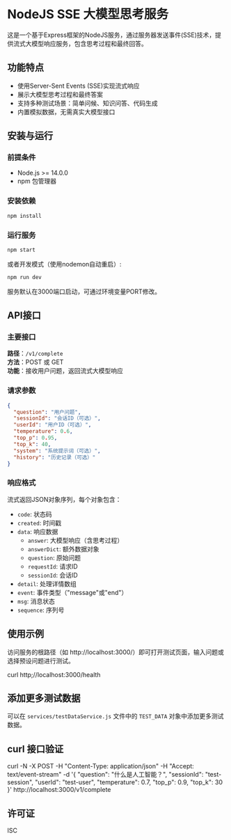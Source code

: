 # NodeJS SSE 大模型思考服务

这是一个基于Express框架的NodeJS服务，通过服务器发送事件(SSE)技术，提供流式大模型响应服务，包含思考过程和最终回答。

## 功能特点

- 使用Server-Sent Events (SSE)实现流式响应
- 展示大模型思考过程和最终答案
- 支持多种测试场景：简单问候、知识问答、代码生成
- 内置模拟数据，无需真实大模型接口

## 安装与运行

### 前提条件

- Node.js >= 14.0.0
- npm 包管理器

### 安装依赖

```bash
npm install
```

### 运行服务

```bash
npm start
```

或者开发模式（使用nodemon自动重启）:

```bash
npm run dev
```

服务默认在3000端口启动，可通过环境变量PORT修改。

## API接口

### 主要接口

**路径**：`/v1/complete`  
**方法**：POST 或 GET  
**功能**：接收用户问题，返回流式大模型响应

### 请求参数

```json
{
  "question": "用户问题",
  "sessionId": "会话ID（可选）",
  "userId": "用户ID（可选）",
  "temperature": 0.6,
  "top_p": 0.95,
  "top_k": 40,
  "system": "系统提示词（可选）",
  "history": "历史记录（可选）"
}
```

### 响应格式

流式返回JSON对象序列，每个对象包含：

- `code`: 状态码
- `created`: 时间戳
- `data`: 响应数据
  - `answer`: 大模型响应（含思考过程）
  - `answerDict`: 额外数据对象
  - `question`: 原始问题
  - `requestId`: 请求ID
  - `sessionId`: 会话ID
- `detail`: 处理详情数组
- `event`: 事件类型（"message"或"end"）
- `msg`: 消息状态
- `sequence`: 序列号

## 使用示例

访问服务的根路径（如 http://localhost:3000/）即可打开测试页面，输入问题或选择预设问题进行测试。

curl http;//localhost:3000/health

## 添加更多测试数据

可以在 `services/testDataService.js` 文件中的 `TEST_DATA` 对象中添加更多测试数据。


## curl 接口验证

curl -N -X POST -H "Content-Type: application/json" -H "Accept: text/event-stream" -d '{
  "question": "什么是人工智能？", 
  "sessionId": "test-session", 
  "userId": "test-user", 
  "temperature": 0.7, 
  "top_p": 0.9, 
  "top_k": 30
}' http://localhost:3000/v1/complete

## 许可证

ISC 